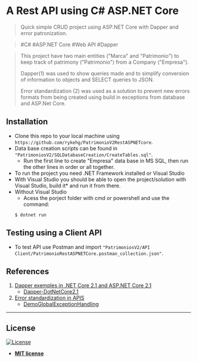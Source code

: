 # A Rest API using C# ASP.NET Core
> Quick simple CRUD project using ASP.NET Core with Dapper and error patronization.
>

> #C# #ASP.NET Core #Web API #Dapper
>

> This project have two main entities ("Marca" and "Patrimonio") to keep track of patrimony ("Patrimonio") from a Company ("Empresa").
>
> Dapper(1) was used to show queries made and to simplify conversion of information to objects and SELECT queries to JSON.
>
> Error standardization (2) was used as a solution to prevent new errors formats from being created using build in exceptions from database and ASP.Net Core.

## Installation
- Clone this repo to your local machine using `https://github.com/rykehg/PatrimonioV2RestASPNETcore`.
- Data base creation scripts can be found in `"PatrimoniosV2/SQLDatabaseCreation/CreateTables.sql"`.
	- Run the first line to create "Empresa" data base in MS SQL, then run the other lines in order or all together.
- To run the project you need  .NET Framework installed or Visual Studio
- With Visual Studio you should be able to open the project/solution with Visual Studio, build it* and run it from there.
- Without Visual Studio
	- Acess the porject folder with cmd or powershell and use the command:
	```shell
	$ dotnet run
	```


## Testing using a Client API
- To test API use Postman and import `"PatrimoniosV2/API Client/PatrimonioRestASPNETCore.postman_collection.json"`.


## References
1. [Dapper exemples in .NET Core 2.1 and ASP.NET Core 2.1](https://medium.com/@renato.groffe/dapper-exemplos-em-net-core-2-1-e-asp-net-core-2-1-59f5b227f3ad)
	- [Dapper-DotNetCore2.1](https://github.com/renatogroffe/Dapper-DotNetCore2.1)
2. [Error standardization in APIS](https://www.wellingtonjhn.com/posts/padroniza%C3%A7%C3%A3o-de-respostas-de-erro-em-apis-com-problem-details/)
	- [DemoGlobalExceptionHandling](https://github.com/wellingtonjhn/DemoGlobalExceptionHandling)


---

## License

[![License](http://img.shields.io/:license-mit-blue.svg?style=flat-square)](http://badges.mit-license.org)

- **[MIT license](http://opensource.org/licenses/mit-license.php)**

